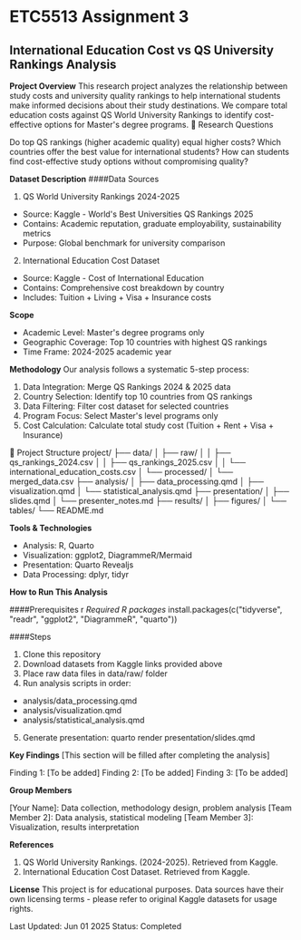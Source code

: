 # ETC5513 Assignment 3
## International Education Cost vs QS University Rankings Analysis

**Project Overview**
This research project analyzes the relationship between study costs and university quality rankings to help international students make informed decisions about their study destinations. We compare total education costs against QS World University Rankings to identify cost-effective options for Master's degree programs.
🎯 Research Questions

Do top QS rankings (higher academic quality) equal higher costs?
Which countries offer the best value for international students?
How can students find cost-effective study options without compromising quality?

**Dataset Description**
####Data Sources

1. QS World University Rankings 2024-2025

- Source: Kaggle - World's Best Universities QS Rankings 2025
- Contains: Academic reputation, graduate employability, sustainability metrics
- Purpose: Global benchmark for university comparison


2. International Education Cost Dataset

- Source: Kaggle - Cost of International Education
- Contains: Comprehensive cost breakdown by country
- Includes: Tuition + Living + Visa + Insurance costs



**Scope**

- Academic Level: Master's degree programs only
- Geographic Coverage: Top 10 countries with highest QS rankings
- Time Frame: 2024-2025 academic year

**Methodology**
Our analysis follows a systematic 5-step process:

1. Data Integration: Merge QS Rankings 2024 & 2025 data
2. Country Selection: Identify top 10 countries from QS rankings
3. Data Filtering: Filter cost dataset for selected countries
4. Program Focus: Select Master's level programs only
5. Cost Calculation: Calculate total study cost (Tuition + Rent + Visa + Insurance)

📁 Project Structure
project/
├── data/
│   ├── raw/
│   │   ├── qs_rankings_2024.csv
│   │   ├── qs_rankings_2025.csv
│   │   └── international_education_costs.csv
│   └── processed/
│       └── merged_data.csv
├── analysis/
│   ├── data_processing.qmd
│   ├── visualization.qmd
│   └── statistical_analysis.qmd
├── presentation/
│   ├── slides.qmd
│   └── presenter_notes.md
├── results/
│   ├── figures/
│   └── tables/
└── README.md

**Tools & Technologies**

- Analysis: R, Quarto
- Visualization: ggplot2, DiagrammeR/Mermaid
- Presentation: Quarto Revealjs
- Data Processing: dplyr, tidyr

**How to Run This Analysis**

####Prerequisites
r
*Required R packages*
install.packages(c("tidyverse", "readr", "ggplot2", "DiagrammeR", "quarto"))

####Steps

1. Clone this repository
2. Download datasets from Kaggle links provided above
3. Place raw data files in data/raw/ folder
4. Run analysis scripts in order:

- analysis/data_processing.qmd
- analysis/visualization.qmd
- analysis/statistical_analysis.qmd

5. Generate presentation: quarto render presentation/slides.qmd

**Key Findings**
[This section will be filled after completing the analysis]

Finding 1: [To be added]
Finding 2: [To be added]
Finding 3: [To be added]

**Group Members**

[Your Name]: Data collection, methodology design, problem analysis
[Team Member 2]: Data analysis, statistical modeling
[Team Member 3]: Visualization, results interpretation

**References**

1. QS World University Rankings. (2024-2025). Retrieved from Kaggle.
2. International Education Cost Dataset. Retrieved from Kaggle.


**License**
This project is for educational purposes. Data sources have their own licensing terms - please refer to original Kaggle datasets for usage rights.

Last Updated: Jun 01 2025
Status: Completed